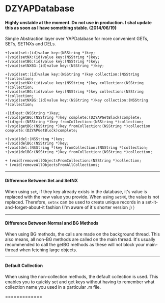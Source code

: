 DZYAPDatabase
=============

#### Highly unstable at the moment. Do not use in production. I shal update this as soon as I have something stable. (2014/06/19)

Simple Abstraction layer over YAPDatabase for more convenient GETs, SETs, SETNXs and DELs.


~~~~
+(void)set:(id)value key:(NSString *)key;
+(void)setNX:(id)value key:(NSString *)key;
+(void)setBG:(id)value key:(NSString *)key;
+(void)setNXBG:(id)value key:(NSString *)key;

+(void)set:(id)value key:(NSString *)key collection:(NSString *)collection;
+(void)setNX:(id)value key:(NSString *)key collection:(NSString *)collection;
+(void)setBG:(id)value key:(NSString *)key collection:(NSString *)collection;
+(void)setNXBG:(id)value key:(NSString *)key collection:(NSString *)collection;

+(id)get:(NSString *)key;
+(void)getBG:(NSString *)key complete:(DZYAPGetBlock)complete;
+(id)get:(NSString *)key fromCollection:(NSString *)collection;
+(void)getBG:(NSString *)key fromCollection:(NSString *)collection complete:(DZYAPGetBlock)complete;

+(void)del:(NSString *)key;
+(void)delBG:(NSString *)key;
+(void)del:(NSString *)key fromCollection:(NSString *)collection;
+(void)delBG:(NSString *)key fromCollection:(NSString *)collection;

+ (void)removeAllObjectsFromCollection:(NSString *)collection;
+ (void)removeAllObjectsFromAllCollections;
~~~~

- - -
#### Difference Between Set and SetNX  
When using `set`, if they key already exists in the database, it's value is replaced with the new value you provide. When using `setNX`, the value is not replaced. Therefore, `setnx` can be used to create unique records in a set-it-and-forget-about-it fashion (I'm aware of it's shorter version ;) )

- - -
#### Difference Between Normal and BG Methods  
When using BG methods, the calls are made on the background thread. This also means, all non-BG methods are called on the main thread. It's usually recommended to call the getBG methods as these will not block your main-thread when fetching large objects. 

- - -
#### Default Collection  
When using the non-collection methods, the default collection is used. This enables you to quickly set and get keys without having to remember what collection name you used in a particular .m file. 

=============
